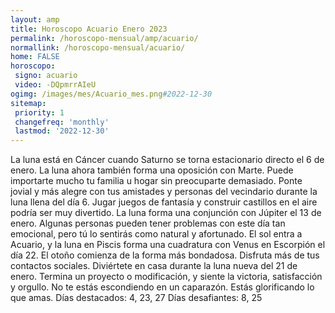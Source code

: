 ```yaml
---
layout: amp
title: Horoscopo Acuario Enero 2023 
permalink: /horoscopo-mensual/amp/acuario/
normallink: /horoscopo-mensual/acuario/
home: FALSE
horoscopo:
 signo: acuario
 video: -DQpmrrAIeU
ogimg: /images/mes/Acuario_mes.png#2022-12-30
sitemap:
 priority: 1
 changefreq: 'monthly'
 lastmod: '2022-12-30'
---
```



La luna está en Cáncer cuando Saturno se torna estacionario directo el 6 de enero. La luna ahora también forma una oposición con Marte. Puede importarte mucho tu familia u hogar sin preocuparte demasiado. 
Ponte jovial y más alegre con tus amistades y personas del vecindario durante la luna llena del día 6. Jugar juegos de fantasía y construir castillos en el aire podría ser muy divertido. 
La luna forma una conjunción con Júpiter el 13 de enero. Algunas personas pueden tener problemas con este día tan emocional, pero tú lo sentirás como natural y afortunado. 
El sol entra a Acuario, y la luna en Piscis forma una cuadratura con Venus en Escorpión el día 22. El otoño comienza de la forma más bondadosa. Disfruta más de tus contactos sociales. 
Diviértete en casa durante la luna nueva del 21 de enero. Termina un proyecto o modificación, y siente la victoria, satisfacción y orgullo. No te estás escondiendo en un caparazón. Estás glorificando lo que amas. 
Días destacados: 4, 23, 27
Días desafiantes: 8, 25